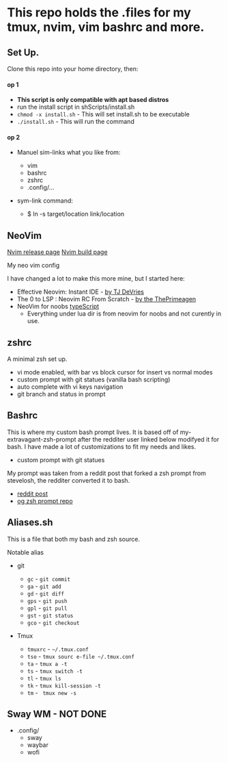 # This repo holds the .files for my tmux, nvim, vim bashrc and more.

## Set Up.
Clone this repo into your home directory, then:

#### op 1
- **This script is only compatible with apt based distros**
- run the install script in shScripts/install.sh
- `chmod -x install.sh` - This will set install.sh to be executable
- `./install.sh`        - This will run the command 

#### op 2
- Manuel sim-links what you like from:
    - vim
    - bashrc
    - zshrc
    - .config/...

- sym-link command:
    - $ ln -s target/location link/location

## NeoVim
[Nvim release page](https://github.com/neovim/neovim/releases/)
[Nvim build page](https://github.com/neovim/neovim/blob/master/BUILD.md)

My neo vim config

I have changed a lot to make this more mine, but I started here:
- Effective Neovim: Instant IDE - [by TJ DeVries](https://www.youtube.com/watch?v=stqUbv-5u2s)
- The 0 to LSP : Neovim RC From Scratch - [by the ThePrimeagen](https://www.youtube.com/watch?v=w7i4amO_zaE&t=9s)
- NeoVim for noobs [typeScript](https://github.com/cpow/neovim-for-newbs/tree/main)
    - Everything under lua dir is from neovim for noobs and not curently in use.

## zshrc
A minimal zsh set up. 
- vi mode enabled, with bar vs block cursor for insert vs normal modes
- custom prompt with git statues (vanilla bash scripting)
- auto complete with vi keys navigation
- git branch and status in prompt

## Bashrc
This is where my custom bash prompt lives. It is based off of my-extravagant-zsh-prompt
after the redditer user linked below modifyed it for bash. I have made a lot of customizations
to fit my needs and likes.
- custom prompt with git statues 

My prompt was taken from a reddit post that forked a zsh prompt from stevelosh, the redditer converted it to bash.
- [reddit post](https://www.reddit.com/r/commandline/comments/zt6x9/what_are_your_favorite_custom_prompts/)
- [og zsh prompt repo](http://stevelosh.com/blog/2010/02/my-extravagant-zsh-prompt/)

## Aliases.sh
This is a file that both my bash and zsh source.

Notable alias
- git
    - `gc` - `git commit`
    - `ga` - `git add`
    - `gd` - `git diff `
    - `gps` - `git push`
    - `gpl` - `git pull`
    - `gst` - `git status`
    - `gco` - `git checkout`

- Tmux
    - `tmuxrc` - `~/.tmux.conf`
    - `tso` - `tmux sourc e-file ~/.tmux.conf`
    - `ta` - `tmux a -t`
    - `ts` - `tmux switch -t`
    - `tl` - `tmux ls`
    - `tk` - `tmux kill-session -t`
    - `tm` - ` tmux new -s`

## Sway WM - NOT DONE
- .config/
    - sway
    - waybar
    - wofi

